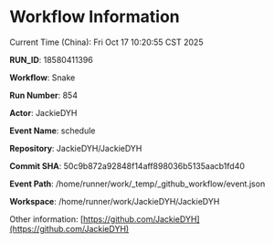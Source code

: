 # Workflow Information

Current Time (China): Fri Oct 17 10:20:55 CST 2025  

**RUN_ID**: 18580411396  

**Workflow**: Snake  

**Run Number**: 854  

**Actor**: JackieDYH  

**Event Name**: schedule  

**Repository**: JackieDYH/JackieDYH  

**Commit SHA**: 50c9b872a92848f14aff898036b5135aacb1fd40  

**Event Path**: /home/runner/work/_temp/_github_workflow/event.json  

**Workspace**: /home/runner/work/JackieDYH/JackieDYH  

Other information: [https://github.com/JackieDYH](https://github.com/JackieDYH)
